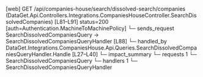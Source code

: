[web] GET /api/companies-house/search/dissolved-search/companies  (DataGet.Api.Controllers.Integrations.CompaniesHouseController.SearchDissolvedCompanies)  [L81–L91] status=200 [auth=Authentication.MachineToMachinePolicy]
  └─ sends_request SearchDissolvedCompaniesQuery -> SearchDissolvedCompaniesQueryHandler [L88]
    └─ handled_by DataGet.Integrations.CompaniesHouse.Api.Queries.SearchDissolvedCompaniesQueryHandler.Handle [L27–L40]
  └─ impact_summary
    └─ requests 1
      └─ SearchDissolvedCompaniesQuery
    └─ handlers 1
      └─ SearchDissolvedCompaniesQueryHandler

